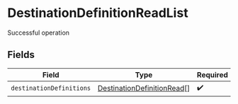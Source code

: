 # DestinationDefinitionReadList

Successful operation


## Fields

| Field                                                                           | Type                                                                            | Required                                                                        | Description                                                                     |
| ------------------------------------------------------------------------------- | ------------------------------------------------------------------------------- | ------------------------------------------------------------------------------- | ------------------------------------------------------------------------------- |
| `destinationDefinitions`                                                        | [DestinationDefinitionRead](../../models/shared/destinationdefinitionread.md)[] | :heavy_check_mark:                                                              | N/A                                                                             |